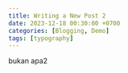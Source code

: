 ```yaml
---
title: Writing a New Post 2
date: 2023-12-18 00:30:00 +0700
categories: [Blogging, Demo]
tags: [typography]
---
```


bukan apa2
